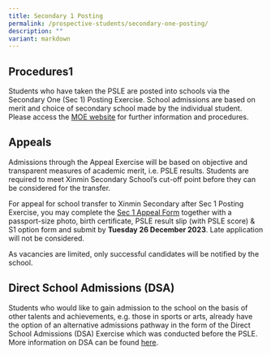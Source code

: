 ```yaml
---
title: Secondary 1 Posting
permalink: /prospective-students/secondary-one-posting/
description: ""
variant: markdown
---
```

Procedures1
--------------

Students who have taken the PSLE are posted into schools via the Secondary One (Sec 1) Posting Exercise. School admissions are based on merit and choice of secondary school made by the individual student. Please access the [MOE website](https://www.moe.gov.sg/secondary/s1-posting/results/appeal-for-school-transfer) for further information and procedures.

Appeals
-------------------------

Admissions through the Appeal Exercise will be based on objective and transparent measures of academic merit, i.e. PSLE results. Students are required to meet Xinmin Secondary School’s cut-off point before they can be considered for the transfer. 

For appeal for school transfer to Xinmin Secondary after Sec 1 Posting Exercise, you may complete the [Sec 1 Appeal Form](https://form.gov.sg/655c07f5b5e07100114775d0) together with a passport-size photo, birth certificate, PSLE result slip (with PSLE score) & S1 option form and submit by **Tuesday 26 December 2023**. Late application will not be considered.

As vacancies are limited, only successful candidates will be notified by the school.

Direct School Admissions (DSA)
-------------------------
Students who would like to gain admission to the school on the basis of other talents and achievements, e.g. those in sports or arts, already have the option of an alternative admissions pathway in the form of the Direct School Admissions (DSA) Exercise which was conducted before the PSLE. More information on DSA can be found [here](https://www.xinminsec.moe.edu.sg/resources/students/admissions/direct-school-admission/).